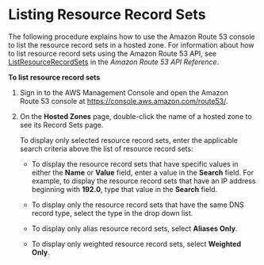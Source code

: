 # Listing Resource Record Sets<a name="resource-record-sets-listing"></a>

The following procedure explains how to use the Amazon Route 53 console to list the resource record sets in a hosted zone\. For information about how to list resource record sets using the Amazon Route 53 API, see [ListResourceRecordSets](http://docs.aws.amazon.com/Route53/latest/APIReference/API_ListResourceRecordSets.html) in the *Amazon Route 53 API Reference*\. 

**To list resource record sets**

1. Sign in to the AWS Management Console and open the Amazon Route 53 console at [https://console\.aws\.amazon\.com/route53/](https://console.aws.amazon.com/route53/)\.

1. On the **Hosted Zones** page, double\-click the name of a hosted zone to see its Record Sets page\.

   To display only selected resource record sets, enter the applicable search criteria above the list of resource record sets:

   + To display the resource record sets that have specific values in either the **Name** or **Value** field, enter a value in the **Search** field\. For example, to display the resource record sets that have an IP address beginning with **192\.0**, type that value in the **Search** field\.

   + To display only the resource record sets that have the same DNS record type, select the type in the drop down list\. 

   + To display only alias resource record sets, select **Aliases Only**\.

   + To display only weighted resource record sets, select **Weighted Only**\.